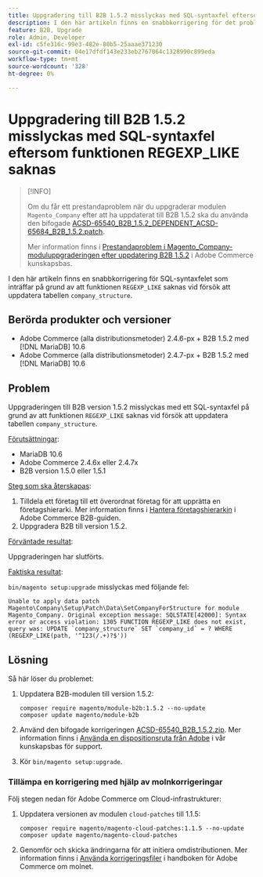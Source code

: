 ```yaml
---
title: Uppgradering till B2B 1.5.2 misslyckas med SQL-syntaxfel eftersom funktionen REGEXP_LIKE saknas
description: I den här artikeln finns en snabbkorrigering för det problem där ett SQL-syntaxfel inträffar på grund av att funktionen REGEXP_LIKE saknas vid försök att uppdatera tabellen company_structure.
feature: B2B, Upgrade
role: Admin, Developer
exl-id: c5fe316c-99e3-482e-80b5-25aaae371230
source-git-commit: 04e17dfdf143e233eb2767064c1328990c899eda
workflow-type: tm+mt
source-wordcount: '328'
ht-degree: 0%

---
```


# Uppgradering till B2B 1.5.2 misslyckas med SQL-syntaxfel eftersom funktionen REGEXP_LIKE saknas

>[!INFO]
>
>Om du får ett prestandaproblem när du uppgraderar modulen `Magento_Company` efter att ha uppdaterat till B2B 1.5.2 ska du använda den bifogade [ACSD-65540_B2B_1.5.2_DEPENDENT_ACSD-65684_B2B_1.5.2.patch](assets/ACSD-65540_B2B_1.5.2_DEPENDENT_ACSD-65684_B2B_1.5.2.patch.zip).
>
>Mer information finns i [Prestandaproblem i Magento_Company-moduluppgraderingen efter uppdatering B2B 1.5.2](/help/troubleshooting/installation-and-upgrade/magento-company-module-upgrade-performance-issue.md) i Adobe Commerce kunskapsbas.

I den här artikeln finns en snabbkorrigering för SQL-syntaxfelet som inträffar på grund av att funktionen `REGEXP_LIKE` saknas vid försök att uppdatera tabellen `company_structure`.

## Berörda produkter och versioner

* Adobe Commerce (alla distributionsmetoder) 2.4.6-px + B2B 1.5.2 med [!DNL MariaDB] 10.6
* Adobe Commerce (alla distributionsmetoder) 2.4.7-px + B2B 1.5.2 med [!DNL MariaDB] 10.6

## Problem

Uppgraderingen till B2B version 1.5.2 misslyckas med ett SQL-syntaxfel på grund av att funktionen `REGEXP_LIKE` saknas vid försök att uppdatera tabellen `company_structure`.

<u>Förutsättningar</u>:

* MariaDB 10.6
* Adobe Commerce 2.4.6x eller 2.4.7x
* B2B version 1.5.0 eller 1.5.1

<u>Steg som ska återskapas</u>:

1. Tilldela ett företag till ett överordnat företag för att upprätta en företagshierarki. Mer information finns i [Hantera företagshierarkin](https://experienceleague.adobe.com/sv/docs/commerce-admin/b2b/company-management/manage-company-hierarchy) i Adobe Commerce B2B-guiden.
1. Uppgradera B2B till version 1.5.2.

<u>Förväntade resultat</u>:

Uppgraderingen har slutförts.

<u>Faktiska resultat</u>:

`bin/magento setup:upgrade` misslyckas med följande fel:

```
Unable to apply data patch Magento\Company\Setup\Patch\Data\SetCompanyForStructure for module Magento_Company. Original exception message: SQLSTATE[42000]: Syntax error or access violation: 1305 FUNCTION REGEXP_LIKE does not exist, query was: UPDATE `company_structure` SET `company_id` = ? WHERE (REGEXP_LIKE(path, '^123(/.+)?$'))
```

## Lösning

Så här löser du problemet:

1. Uppdatera B2B-modulen till version 1.5.2:

   ```
   composer require magento/module-b2b:1.5.2 --no-update
   composer update magento/module-b2b
   ```

1. Använd den bifogade korrigeringen [ACSD-65540_B2B_1.5.2.zip](assets/ACSD-65540_B2B_1.5.2.zip). Mer information finns i [Använda en dispositionsruta från Adobe](/help/how-to/general/how-to-apply-a-composer-patch-provided-by-magento.md) i vår kunskapsbas för support.
1. Kör `bin/magento setup:upgrade`.

### Tillämpa en korrigering med hjälp av molnkorrigeringar

Följ stegen nedan för Adobe Commerce om Cloud-infrastrukturer:

1. Uppdatera versionen av modulen `cloud-patches` till 1.1.5:

   ```
   composer require magento/magento-cloud-patches:1.1.5 --no-update
   composer update magento/magento-cloud-patches
   ```

1. Genomför och skicka ändringarna för att initiera omdistributionen. Mer information finns i [Använda korrigeringsfiler](https://experienceleague.adobe.com/sv/docs/commerce-on-cloud/user-guide/develop/upgrade/apply-patches) i handboken för Adobe Commerce om molnet.
